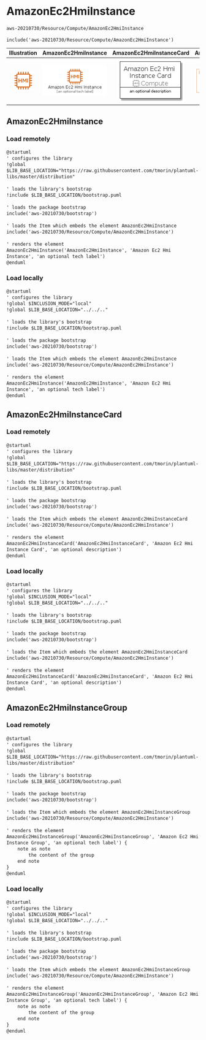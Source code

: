 # AmazonEc2HmiInstance


```text
aws-20210730/Resource/Compute/AmazonEc2HmiInstance
```

```text
include('aws-20210730/Resource/Compute/AmazonEc2HmiInstance')
```



| Illustration | AmazonEc2HmiInstance | AmazonEc2HmiInstanceCard | AmazonEc2HmiInstanceGroup |
| :---: | :---: | :---: | :---: |
| ![illustration for Illustration](../../../aws-20210730/Resource/Compute/AmazonEc2HmiInstance.png) | ![illustration for AmazonEc2HmiInstance](../../../aws-20210730/Resource/Compute/AmazonEc2HmiInstance.Local.png) | ![illustration for AmazonEc2HmiInstanceCard](../../../aws-20210730/Resource/Compute/AmazonEc2HmiInstanceCard.Local.png) | ![illustration for AmazonEc2HmiInstanceGroup](../../../aws-20210730/Resource/Compute/AmazonEc2HmiInstanceGroup.Local.png) |




## AmazonEc2HmiInstance

### Load remotely
```plantuml
@startuml
' configures the library
!global $LIB_BASE_LOCATION="https://raw.githubusercontent.com/tmorin/plantuml-libs/master/distribution"

' loads the library's bootstrap
!include $LIB_BASE_LOCATION/bootstrap.puml

' loads the package bootstrap
include('aws-20210730/bootstrap')

' loads the Item which embeds the element AmazonEc2HmiInstance
include('aws-20210730/Resource/Compute/AmazonEc2HmiInstance')

' renders the element
AmazonEc2HmiInstance('AmazonEc2HmiInstance', 'Amazon Ec2 Hmi Instance', 'an optional tech label')
@enduml
```

### Load locally
```plantuml
@startuml
' configures the library
!global $INCLUSION_MODE="local"
!global $LIB_BASE_LOCATION="../../.."

' loads the library's bootstrap
!include $LIB_BASE_LOCATION/bootstrap.puml

' loads the package bootstrap
include('aws-20210730/bootstrap')

' loads the Item which embeds the element AmazonEc2HmiInstance
include('aws-20210730/Resource/Compute/AmazonEc2HmiInstance')

' renders the element
AmazonEc2HmiInstance('AmazonEc2HmiInstance', 'Amazon Ec2 Hmi Instance', 'an optional tech label')
@enduml
```

## AmazonEc2HmiInstanceCard

### Load remotely
```plantuml
@startuml
' configures the library
!global $LIB_BASE_LOCATION="https://raw.githubusercontent.com/tmorin/plantuml-libs/master/distribution"

' loads the library's bootstrap
!include $LIB_BASE_LOCATION/bootstrap.puml

' loads the package bootstrap
include('aws-20210730/bootstrap')

' loads the Item which embeds the element AmazonEc2HmiInstanceCard
include('aws-20210730/Resource/Compute/AmazonEc2HmiInstance')

' renders the element
AmazonEc2HmiInstanceCard('AmazonEc2HmiInstanceCard', 'Amazon Ec2 Hmi Instance Card', 'an optional description')
@enduml
```

### Load locally
```plantuml
@startuml
' configures the library
!global $INCLUSION_MODE="local"
!global $LIB_BASE_LOCATION="../../.."

' loads the library's bootstrap
!include $LIB_BASE_LOCATION/bootstrap.puml

' loads the package bootstrap
include('aws-20210730/bootstrap')

' loads the Item which embeds the element AmazonEc2HmiInstanceCard
include('aws-20210730/Resource/Compute/AmazonEc2HmiInstance')

' renders the element
AmazonEc2HmiInstanceCard('AmazonEc2HmiInstanceCard', 'Amazon Ec2 Hmi Instance Card', 'an optional description')
@enduml
```

## AmazonEc2HmiInstanceGroup

### Load remotely
```plantuml
@startuml
' configures the library
!global $LIB_BASE_LOCATION="https://raw.githubusercontent.com/tmorin/plantuml-libs/master/distribution"

' loads the library's bootstrap
!include $LIB_BASE_LOCATION/bootstrap.puml

' loads the package bootstrap
include('aws-20210730/bootstrap')

' loads the Item which embeds the element AmazonEc2HmiInstanceGroup
include('aws-20210730/Resource/Compute/AmazonEc2HmiInstance')

' renders the element
AmazonEc2HmiInstanceGroup('AmazonEc2HmiInstanceGroup', 'Amazon Ec2 Hmi Instance Group', 'an optional tech label') {
    note as note
        the content of the group
    end note
}
@enduml
```

### Load locally
```plantuml
@startuml
' configures the library
!global $INCLUSION_MODE="local"
!global $LIB_BASE_LOCATION="../../.."

' loads the library's bootstrap
!include $LIB_BASE_LOCATION/bootstrap.puml

' loads the package bootstrap
include('aws-20210730/bootstrap')

' loads the Item which embeds the element AmazonEc2HmiInstanceGroup
include('aws-20210730/Resource/Compute/AmazonEc2HmiInstance')

' renders the element
AmazonEc2HmiInstanceGroup('AmazonEc2HmiInstanceGroup', 'Amazon Ec2 Hmi Instance Group', 'an optional tech label') {
    note as note
        the content of the group
    end note
}
@enduml
```

